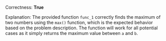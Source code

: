 Correctness: **True**

Explanation: The provided function `func_1` correctly finds the maximum of two numbers using the `max()` function, which is the expected behavior based on the problem description. The function will work for all potential cases as it simply returns the maximum value between `a` and `b`.